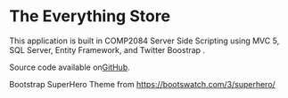 <h1>The Everything Store</h1>

<p>This application is built in COMP2084 Server Side Scripting 
    using MVC 5, SQL Server, Entity Framework, and Twitter Boostrap .</p>

<p>Source code available on<a href="https://github.com/Cynthia.Publico/TheEverythingStore">GitHub</a>.</p>

<p>Bootstrap SuperHero Theme from <a href="Readme https://bootswatch.com/3/superhero/">https://bootswatch.com/3/superhero/</a></p>